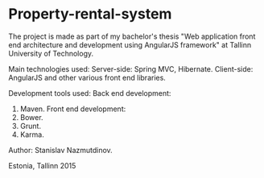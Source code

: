 # Property-rental-system

The project is made as part of my bachelor's thesis "Web application front end architecture and development using AngularJS framework" at Tallinn University of Technology.

Main technologies used: 
Server-side: Spring MVC, Hibernate.
Client-side: AngularJS and other various front end libraries.

Development tools used:
Back end development:
1. Maven.
Front end development:
1. Bower.
2. Grunt.
3. Karma.

Author: Stanislav Nazmutdinov.

Estonia, Tallinn 2015
